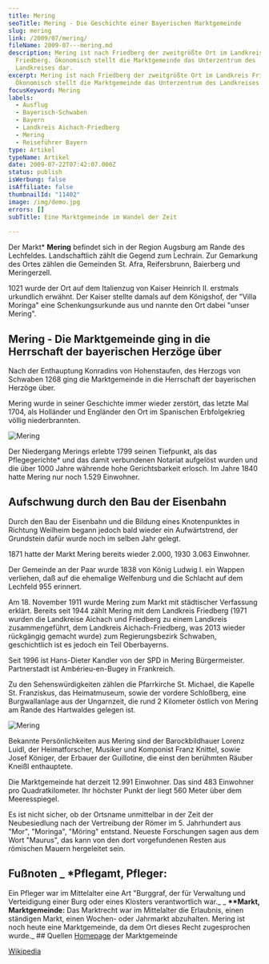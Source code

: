 ```yaml
---
title: Mering
seoTitle: Mering - Die Geschichte einer Bayerischen Marktgemeinde
slug: mering
link: /2009/07/mering/
fileName: 2009-07---mering.md
description: Mering ist nach Friedberg der zweitgrößte Ort im Landkreis
  Friedberg. Ökonomisch stellt die Marktgemeinde das Unterzentrum des
  Landkreises dar.
excerpt: Mering ist nach Friedberg der zweitgrößte Ort im Landkreis Friedberg.
  Ökonomisch stellt die Marktgemeinde das Unterzentrum des Landkreises dar.
focusKeyword: Mering
labels:
  - Ausflug
  - Bayerisch-Schwaben
  - Bayern
  - Landkreis Aichach-Friedberg
  - Mering
  - Reiseführer Bayern
type: Artikel
typeName: Artikel
date: 2009-07-22T07:42:07.000Z
status: publish
isWerbung: false
isAffiliate: false
thumbnailId: "11402"
image: /img/demo.jpg
errors: []
subTitle: Eine Marktgemeinde im Wandel der Zeit
  
---
```


Der Markt\* **Mering** befindet sich in der Region Augsburg am Rande des
Lechfeldes. Landschaftlich zählt die Gegend zum Lechrain. Zur Gemarkung des
Ortes zählen die Gemeinden St. Afra, Reifersbrunn, Baierberg und Meringerzell.

1021 wurde der Ort auf dem Italienzug von Kaiser Heinrich II. erstmals
urkundlich erwähnt. Der Kaiser stellte damals auf dem Königshof, der "Villa
Moringa" eine Schenkungsurkunde aus und nannte den Ort dabei "unser Mering".

## Mering - Die Marktgemeinde ging in die Herrschaft der bayerischen Herzöge über

Nach der Enthauptung Konradins von Hohenstaufen, des Herzogs von Schwaben 1268
ging die Marktgemeinde in die Herrschaft der bayerischen Herzöge über.

Mering wurde in seiner Geschichte immer wieder zerstört, das letzte Mal 1704,
als Holländer und Engländer den Ort im Spanischen Erbfolgekrieg völlig
niederbrannten.

![Mering](http://cardamonchai.com/wp-content/uploads/2009/07/12992767954_4f33279211_z.jpg)

Der Niedergang Merings erlebte 1799 seinen Tiefpunkt, als das Pflegegerichte\*
und das damit verbundenen Notariat aufgelöst wurden und die über 1000 Jahre
währende hohe Gerichtsbarkeit erlosch. Im Jahre 1840 hatte Mering nur noch 1.529
Einwohner.

## Aufschwung durch den Bau der Eisenbahn

Durch den Bau der Eisenbahn und die Bildung eines Knotenpunktes in Richtung
Weilheim begann jedoch bald wieder ein Aufwärtstrend, der Grundstein dafür wurde
noch im selben Jahr gelegt.

1871 hatte der Markt Mering bereits wieder 2.000, 1930 3.063 Einwohner.

Der Gemeinde an der Paar wurde 1838 von König Ludwig I. ein Wappen verliehen,
daß auf die ehemalige Welfenburg und die Schlacht auf dem Lechfeld 955 erinnert.

Am 18. November 1911 wurde Mering zum Markt mit städtischer Verfassung erklärt.
Bereits seit 1944 zählt Mering mit dem Landkreis Friedberg (1971 wurden die
Landkreise Aichach und Friedberg zu einem Landkreis zusammengeführt, dem
Landkreis Aichach-Friedberg, was 2013 wieder rückgängig gemacht wurde) zum
Regierungsbezirk Schwaben, geschichtlich ist es jedoch ein Teil Oberbayerns.

Seit 1996 ist Hans-Dieter Kandler von der SPD in Mering Bürgermeister.
Partnerstadt ist Ambérieu-en-Bugey in Frankreich.

Zu den Sehenswürdigkeiten zählen die Pfarrkirche St. Michael, die Kapelle St.
Franziskus, das Heimatmuseum, sowie der vordere Schloßberg, eine Burgwallanlage
aus der Ungarnzeit, die rund 2 Kilometer östlich von Mering am Rande des
Hartwaldes gelegen ist.

![Mering](http://cardamonchai.com/wp-content/uploads/2009/07/12992503913_ac52b87927_z.jpg)

Bekannte Persönlichkeiten aus Mering sind der Barockbildhauer Lorenz Luidl, der
Heimatforscher, Musiker und Komponist Franz Knittel, sowie Josef Königer, der
Erbauer der Guillotine, die einst den berühmten Räuber Kneißl enthauptete.

Die Marktgemeinde hat derzeit 12.991 Einwohner. Das sind 483 Einwohner pro
Quadratkilometer. Ihr höchster Punkt der liegt 560 Meter über dem Meeresspiegel.

Es ist nicht sicher, ob der Ortsname unmittelbar in der Zeit der Neubesiedlung
nach der Vertreibung der Römer im 5. Jahrhundert aus "Mor", "Moringa", "Möring"
entstand. Neueste Forschungen sagen aus dem Wort "Maurus", das kann von den dort
vorgefundenen Resten aus römischen Mauern hergeleitet sein.

## Fußnoten \_ **\*Pflegamt, Pfleger:**

Ein Pfleger war im Mittelalter eine Art "Burggraf, der für Verwaltung und
Verteidigung einer Burg oder eines Klosters verantwortlich war.\_ _ **\*\*Markt,
Marktgemeinde:** Das Marktrecht war im Mittelalter die Erlaubnis, einen
ständigen Markt, einen Wochen- oder Jahrmarkt abzuhalten. Mering ist noch heute
eine Marktgemeinde, da dem Ort dieses Recht zugesprochen wurde._ ## Quellen
[Homepage](http://www.vg-mering.de/staticsite/staticsite.php?menuid=24&topmenu=24)
der Marktgemeinde

[Wikipedia](http://de.wikipedia.org/wiki/Mering)

&nbsp;

  